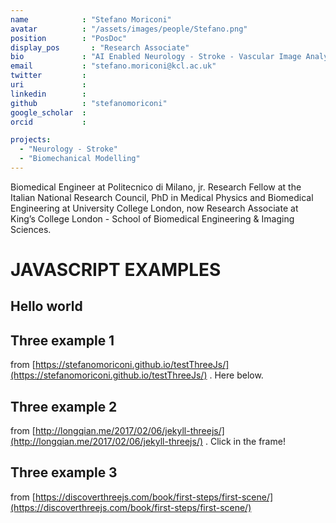 ```yaml
---
name            : "Stefano Moriconi"
avatar          : "/assets/images/people/Stefano.png"
position        : "PosDoc"
display_pos		  : "Research Associate"
bio             : "AI Enabled Neurology - Stroke - Vascular Image Analysis"
email           : "stefano.moriconi@kcl.ac.uk"
twitter         :
uri             :
linkedin        :
github          : "stefanomoriconi"
google_scholar  :
orcid           :

projects:
  - "Neurology - Stroke"
  - "Biomechanical Modelling"
---
```


Biomedical Engineer at Politecnico di Milano, jr. Research Fellow at the Italian National Research Council, PhD in Medical Physics and Biomedical Engineering at University College London, now Research Associate at King’s College London - School of Biomedical Engineering & Imaging Sciences.

# JAVASCRIPT EXAMPLES
## Hello world

<script type="text/javascript" language="JavaScript">
   document.writeln( "Hello World" );
</script>

## Three example 1
from [https://stefanomoriconi.github.io/testThreeJs/](https://stefanomoriconi.github.io/testThreeJs/) . Here below.

<style>
.highlight-left {margin-left: 0}
canvas { position: relative; top: 0;}
</style>

<div id='my-canvas-holder' style="position:relative; width: 100%;"></div>

<script src="./three/three.js"></script>

<script type="module">

import * as THREE from '/assets/js/three/build/three.module.js';
import { TrackballControls } from '/assets/js/three/jsm/controls/TrackballControls.js';
import { VTKLoader } from '/assets/js/three/jsm/loaders/VTKLoader.js';

var camera, controls, scene, renderer;

init();
animate();

function init() {

// Container
var container = document.getElementById('my-canvas-holder');
var width = 600;
var height = 450;

// Camera
camera = new THREE.PerspectiveCamera( 60, width/height, 0.01, 1e10 );
camera.position.z = 0.2;

scene = new THREE.Scene();

scene.add( camera );

// light
var dirLight = new THREE.DirectionalLight( 0xffffff );
dirLight.position.set( 200, 200, 1000 ).normalize();
camera.add( dirLight );
camera.add( dirLight.target );

var material = new THREE.MeshLambertMaterial( { color: 0xffffff, side: THREE.DoubleSide } );

var loader = new VTKLoader();
loader.load( "/assets/models/VTrails_LogoSurf.vtk", function ( geometry ) {
	geometry.center();
	geometry.computeVertexNormals();
	var mesh = new THREE.Mesh( geometry, material );
	mesh.position.set( 0, 0, 0 );
	mesh.scale.multiplyScalar( 0.02 );
	scene.add( mesh );
	} );

// Renderer
renderer = new THREE.WebGLRenderer();
renderer.setPixelRatio( window.devicePixelRatio );
renderer.setSize(width, height);
renderer.setClearColor(0x2f3e4c, 1);
container.appendChild( renderer.domElement );

// Controls

controls = new TrackballControls( camera, renderer.domElement );
controls.rotateSpeed = 5.0;
controls.zoomSpeed = 5;
controls.panSpeed = 2;
controls.staticMoving = true;

}

function animate() {
requestAnimationFrame( animate );
controls.update();
renderer.render( scene, camera );
}

</script>

## Three example 2
from [http://longqian.me/2017/02/06/jekyll-threejs/](http://longqian.me/2017/02/06/jekyll-threejs/) . Click in the frame!

<style>
.highlight-left {margin-left: 0}
canvas { position: relative; top: 0;}
</style>

<div id='canvas-holder' style="position:relative; width: 100%;">
  <div id="dat-gui-holder" style="position: absolute; top: 0em; right: 0em;z-index: 1;" ></div>
</div>

<!--Load three.js-->
<script src="/assets/js/example2/three.min.js"></script>
<script src="/assets/js/example2/dat.gui.min.js"></script>
<script src="/assets/js/example2/OBJLoader.js"></script>
<script src="/assets/js/example2/SubdivisionModifier.js"></script>  


<script type="x-shader/x-vertex" id="vertexshader">
attribute float distance;
attribute vec3 surfaceNormal;
uniform float amplitude;
varying vec3 vNormal;
void main() {
    vNormal = normal;
    vec3 newPosition = position + surfaceNormal * vec3(distance * amplitude);
    gl_Position = projectionMatrix *
                modelViewMatrix *
                vec4(newPosition,1.0);
}
</script>

<script type="x-shader/x-fragment" id="fragmentshader">
varying vec3 vNormal;
void main() {
    vec3 light = vec3(0.7, 0.5, 1.0);
    light = normalize(light);
    float dProd = max(0.0, dot(vNormal, light));
    gl_FragColor = vec4(dProd, // R
                        dProd, // G
                        dProd, // B
                        1.0);  // A
}
</script>
<script src="/assets/js/example2/teapot.js"></script>


## Three example 3
from [https://discoverthreejs.com/book/first-steps/first-scene/](https://discoverthreejs.com/book/first-steps/first-scene/)

<div id="scene-container">
  <!-- This div will hold our scene-->
  <canvas width="400" height="300" style="width: 400px; height: 300px;"></canvas>
</div>

<script type="module">
import * as THREE from '/assets/js/three/build/three.module.js';

// Get a reference to the container element that will hold our scene
const container = document.querySelector( '#scene-container' );

// create a Scene
const scene = new THREE.Scene();

// Set the background color
scene.background = new THREE.Color( 'skyblue' );

// Create a Camera
const fov = 35; // AKA Field of View
const aspect = container.clientWidth / container.clientHeight;
const near = 0.1; // the near clipping plane
const far = 100; // the far clipping plane

const camera = new THREE.PerspectiveCamera( fov, aspect, near, far );

// every object is initially created at ( 0, 0, 0 )
// we'll move the camera back a bit so that we can view the scene
camera.position.set( 0, 0, 10 );

// create a geometry
const geometry = new THREE.BoxBufferGeometry( 2, 2, 2 );

// create a default (white) Basic material
const material = new THREE.MeshBasicMaterial();

// create a Mesh containing the geometry and material
const mesh = new THREE.Mesh( geometry, material );

// add the mesh to the scene
scene.add( mesh );

// create the renderer
const renderer = new THREE.WebGLRenderer();

renderer.setSize( container.clientWidth, container.clientHeight );
renderer.setPixelRatio( window.devicePixelRatio );

// add the automatically created <canvas> element to the page
container.appendChild( renderer.domElement );

// render, or 'create a still image', of the scene
renderer.render( scene, camera );
</script>
